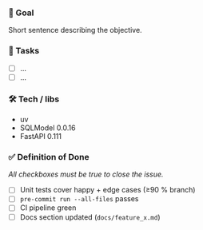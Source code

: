 ### 🎯  Goal
Short sentence describing the objective.

### 🔧  Tasks
- [ ] …
- [ ] …

### 🛠️  Tech / libs
- uv
- SQLModel 0.0.16
- FastAPI 0.111

### ✅  Definition of Done
*All checkboxes must be true to close the issue.*

- [ ] Unit tests cover happy + edge cases (≥90 % branch)
- [ ] `pre-commit run --all-files` passes
- [ ] CI pipeline green
- [ ] Docs section updated (`docs/feature_x.md`)
